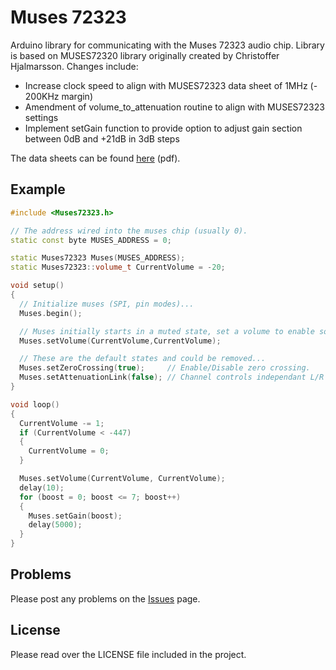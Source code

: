 # Muses 72323

Arduino library for communicating with the Muses 72323 audio chip.
Library is based on MUSES72320 library originally created by Christoffer Hjalmarsson.
Changes include:
* Increase clock speed to align with MUSES72323 data sheet of 1MHz (- 200KHz margin)
* Amendment of volume_to_attenuation routine to align with MUSES72323 settings
* Implement setGain function to provide option to adjust gain section between 0dB and +21dB in 3dB steps

The data sheets can be found [here](https://www.nisshinbo-microdevices.co.jp/en/pdf/datasheet/MUSES72323_E.pdf) (pdf).

## Example

```c++
#include <Muses72323.h>

// The address wired into the muses chip (usually 0).
static const byte MUSES_ADDRESS = 0;

static Muses72323 Muses(MUSES_ADDRESS);
static Muses72323::volume_t CurrentVolume = -20;

void setup()
{
  // Initialize muses (SPI, pin modes)...
  Muses.begin();

  // Muses initially starts in a muted state, set a volume to enable sound.
  Muses.setVolume(CurrentVolume,CurrentVolume);

  // These are the default states and could be removed...
  Muses.setZeroCrossing(true);     // Enable/Disable zero crossing.
  Muses.setAttenuationLink(false); // Channel controls independant L/R attenuation channel.
}

void loop()
{
  CurrentVolume -= 1;
  if (CurrentVolume < -447)
  {
    CurrentVolume = 0;
  }

  Muses.setVolume(CurrentVolume, CurrentVolume);
  delay(10);
  for (boost = 0; boost <= 7; boost++)
  {
	Muses.setGain(boost);
	delay(5000);
  }
}

```

## Problems

Please post any problems on the [Issues](https://github.com/GeoffWebster/Muses72323) page.

## License

Please read over the LICENSE file included in the project.
